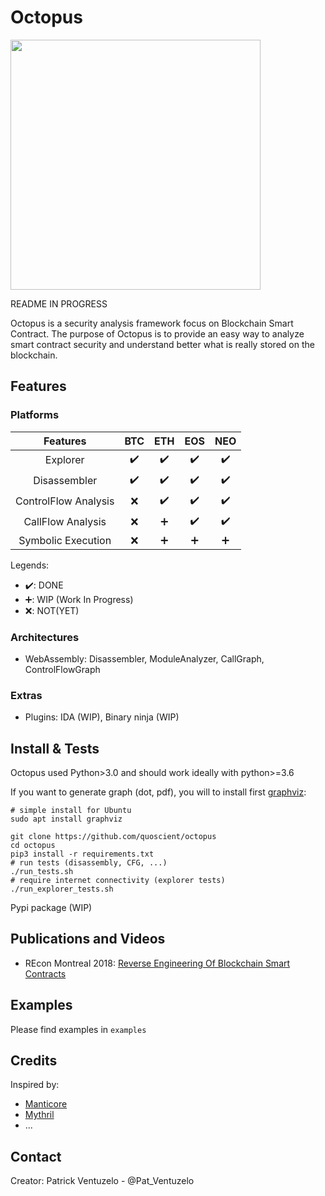# Octopus

<img src="/images/logo-medium.png" height="400px"/>

README IN PROGRESS

Octopus is a security analysis framework focus on Blockchain Smart Contract. The purpose of Octopus is to provide an easy way to analyze smart contract security and understand better what is really stored on the blockchain.

## Features
<!--- 

| Platforms| Explorer | Disassembler |            | Cool  |
|:--------:|:-------------:| -----:|
| BTC      | right-aligned | $1600 |
| ETH      | centered      |   $12 |
| EOS      | are neat      |    $1 |
| NEO      | 
-->

### Platforms

| Features             | BTC | ETH | EOS | NEO |
|:--------------------:|:---:|:---:|:---:|:---:|
| Explorer             | :heavy_check_mark: | :heavy_check_mark:| :heavy_check_mark: | :heavy_check_mark: |
| Disassembler         | :heavy_check_mark: | :heavy_check_mark: | :heavy_check_mark: | :heavy_check_mark: |
| ControlFlow Analysis | :x: | :heavy_check_mark: | :heavy_check_mark: | :heavy_check_mark: |
| CallFlow Analysis    | :x: | :heavy_plus_sign: | :heavy_check_mark: | :heavy_check_mark: |
| Symbolic Execution   | :x: | :heavy_plus_sign: | :heavy_plus_sign: | :heavy_plus_sign: |

Legends:
* :heavy_check_mark:: DONE
* :heavy_plus_sign:: WIP (Work In Progress)
* :x:: NOT(YET)

### Architectures

* WebAssembly: Disassembler, ModuleAnalyzer, CallGraph, ControlFlowGraph

### Extras

* Plugins: IDA (WIP), Binary ninja (WIP)

## Install & Tests

Octopus used Python>3.0 and should work ideally with python>=3.6

If you want to generate graph (dot, pdf), you will to install first [graphviz](https://graphviz.gitlab.io/download/):
```
# simple install for Ubuntu
sudo apt install graphviz
```

```
git clone https://github.com/quoscient/octopus
cd octopus
pip3 install -r requirements.txt
# run tests (disassembly, CFG, ...)
./run_tests.sh
# require internet connectivity (explorer tests)
./run_explorer_tests.sh
```

Pypi package (WIP)

## Publications and Videos

* REcon Montreal 2018: [Reverse Engineering Of Blockchain Smart Contracts](https://recon.cx/2018/montreal/schedule/system/event_attachments/attachments/000/000/053/original/RECON-MTL-2018-Reversing_blockchains_smart_contracts.pdf)

## Examples

Please find examples in ```examples```

## Credits

Inspired by:
* [Manticore](https://github.com/trailofbits/manticore)
* [Mythril](https://github.com/ConsenSys/mythril)
* ...

## Contact

Creator: Patrick Ventuzelo - @Pat_Ventuzelo
